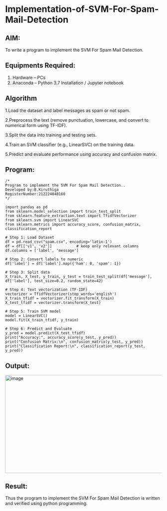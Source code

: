 # Implementation-of-SVM-For-Spam-Mail-Detection

## AIM:
To write a program to implement the SVM For Spam Mail Detection.

## Equipments Required:
1. Hardware – PCs
2. Anaconda – Python 3.7 Installation / Jupyter notebook

## Algorithm

1.Load the dataset and label messages as spam or not spam.

2.Preprocess the text (remove punctuation, lowercase, and convert to numerical form using TF-IDF).

3.Split the data into training and testing sets.

4.Train an SVM classifier (e.g., LinearSVC) on the training data.

5.Predict and evaluate performance using accuracy and confusion matrix.

## Program:
```
/*
Program to implement the SVM For Spam Mail Detection..
Developed by:B.Kiruthiga
RegisterNumber:212224040160 
*/

import pandas as pd
from sklearn.model_selection import train_test_split
from sklearn.feature_extraction.text import TfidfVectorizer
from sklearn.svm import LinearSVC
from sklearn.metrics import accuracy_score, confusion_matrix, classification_report

# Step 1: Load Dataset
df = pd.read_csv("spam.csv", encoding='latin-1')
df = df[['v1', 'v2']]           # keep only relevant columns
df.columns = ['label', 'message']

# Step 2: Convert labels to numeric
df['label'] = df['label'].map({'ham': 0, 'spam': 1})

# Step 3: Split data
X_train, X_test, y_train, y_test = train_test_split(df['message'], df['label'], test_size=0.2, random_state=42)

# Step 4: Text vectorization (TF-IDF)
vectorizer = TfidfVectorizer(stop_words='english')
X_train_tfidf = vectorizer.fit_transform(X_train)
X_test_tfidf = vectorizer.transform(X_test)

# Step 5: Train SVM model
model = LinearSVC()
model.fit(X_train_tfidf, y_train)

# Step 6: Predict and Evaluate
y_pred = model.predict(X_test_tfidf)
print("Accuracy:", accuracy_score(y_test, y_pred))
print("Confusion Matrix:\n", confusion_matrix(y_test, y_pred))
print("Classification Report:\n", classification_report(y_test, y_pred))
```

## Output:

<img width="540" height="316" alt="image" src="https://github.com/user-attachments/assets/368ae36e-9c47-43ee-a0af-c4633ddd5a21" />



## Result:
Thus the program to implement the SVM For Spam Mail Detection is written and verified using python programming.
